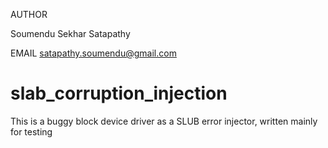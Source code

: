AUTHOR

Soumendu Sekhar Satapathy

EMAIL
satapathy.soumendu@gmail.com

# slab_corruption_injection
This is a buggy block device driver as a SLUB error injector, written mainly for testing
